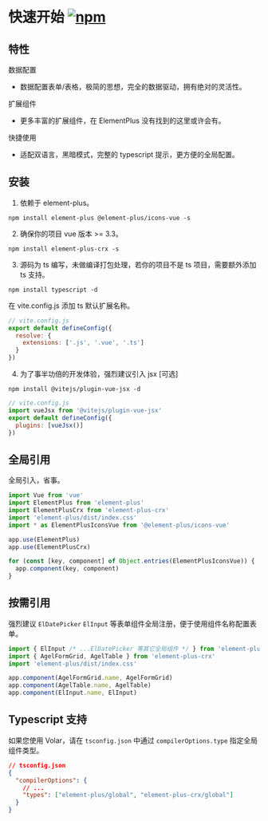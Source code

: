# 快速开始 [![npm](https://img.shields.io/npm/v/element-plus-crx.svg)](https://www.npmjs.com/package/element-plus-crx)

## 特性

数据配置

- 数据配置表单/表格，极简的思想，完全的数据驱动，拥有绝对的灵活性。

扩展组件

- 更多丰富的扩展组件，在 ElementPlus 没有找到的这里或许会有。

快捷使用

- 适配双语言，黑暗模式，完整的 typescript 提示，更方便的全局配置。

## 安装

1. 依赖于 element-plus。

`npm install element-plus @element-plus/icons-vue -s`

2. 确保你的项目 vue 版本 >= 3.3。

`npm install element-plus-crx -s`

3. 源码为 ts 编写，未做编译打包处理，若你的项目不是 ts 项目，需要额外添加 ts 支持。

`npm install typescript -d`

在 vite.config.js 添加 ts 默认扩展名称。

```js
// vite.config.js
export default defineConfig({
  resolve: {
    extensions: ['.js', '.vue', '.ts']
  }
})
```

4. 为了事半功倍的开发体验，强烈建议引入 jsx [可选]

`npm install @vitejs/plugin-vue-jsx -d`

```js
// vite.config.js
import vueJsx from '@vitejs/plugin-vue-jsx'
export default defineConfig({
  plugins: [vueJsx()]
})
```

## 全局引用

全局引入，省事。

```js
import Vue from 'vue'
import ElementPlus from 'element-plus'
import ElementPlusCrx from 'element-plus-crx'
import 'element-plus/dist/index.css'
import * as ElementPlusIconsVue from '@element-plus/icons-vue'

app.use(ElementPlus)
app.use(ElementPlusCrx)

for (const [key, component] of Object.entries(ElementPlusIconsVue)) {
  app.component(key, component)
}
```

## 按需引用

强烈建议 `ElDatePicker` `ElInput` 等表单组件全局注册，便于使用组件名称配置表单。

```js
import { ElInput /* ...ElDatePicker 等其它全局组件 */ } from 'element-plus'
import { AgelFormGrid, AgelTable } from 'element-plus-crx'
import 'element-plus/dist/index.css'

app.component(AgelFormGrid.name, AgelFormGrid)
app.component(AgelTable.name, AgelTable)
app.component(ElInput.name, ElInput)
```

## Typescript 支持

如果您使用 Volar，请在 `tsconfig.json` 中通过 `compilerOptions.type` 指定全局组件类型。

```json
// tsconfig.json
{
  "compilerOptions": {
    // ...
    "types": ["element-plus/global", "element-plus-crx/global"]
  }
}
```
